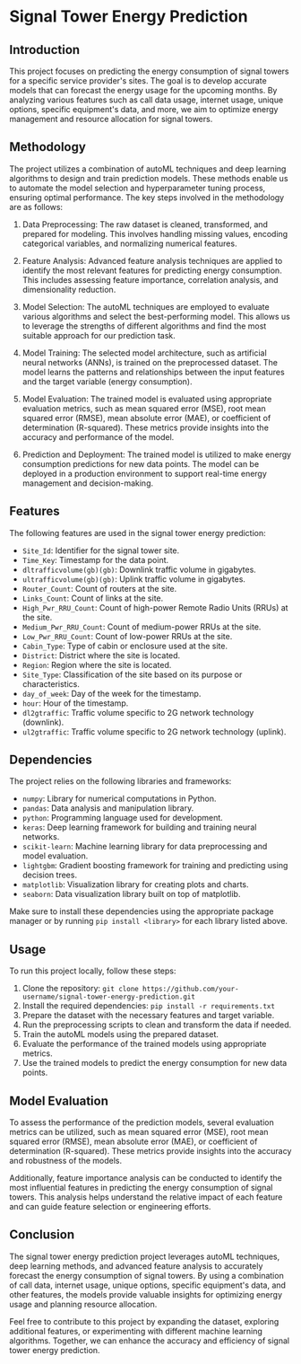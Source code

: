 # Signal Tower Energy Prediction

## Introduction

This project focuses on predicting the energy consumption of signal towers for a specific service provider's sites. The goal is to develop accurate models that can forecast the energy usage for the upcoming months. By analyzing various features such as call data usage, internet usage, unique options, specific equipment's data, and more, we aim to optimize energy management and resource allocation for signal towers.

## Methodology

The project utilizes a combination of autoML techniques and deep learning algorithms to design and train prediction models. These methods enable us to automate the model selection and hyperparameter tuning process, ensuring optimal performance. The key steps involved in the methodology are as follows:

1. Data Preprocessing: The raw dataset is cleaned, transformed, and prepared for modeling. This involves handling missing values, encoding categorical variables, and normalizing numerical features.

2. Feature Analysis: Advanced feature analysis techniques are applied to identify the most relevant features for predicting energy consumption. This includes assessing feature importance, correlation analysis, and dimensionality reduction.

3. Model Selection: The autoML techniques are employed to evaluate various algorithms and select the best-performing model. This allows us to leverage the strengths of different algorithms and find the most suitable approach for our prediction task.

4. Model Training: The selected model architecture, such as artificial neural networks (ANNs), is trained on the preprocessed dataset. The model learns the patterns and relationships between the input features and the target variable (energy consumption).

5. Model Evaluation: The trained model is evaluated using appropriate evaluation metrics, such as mean squared error (MSE), root mean squared error (RMSE), mean absolute error (MAE), or coefficient of determination (R-squared). These metrics provide insights into the accuracy and performance of the model.

6. Prediction and Deployment: The trained model is utilized to make energy consumption predictions for new data points. The model can be deployed in a production environment to support real-time energy management and decision-making.

## Features

The following features are used in the signal tower energy prediction:

- `Site_Id`: Identifier for the signal tower site.
- `Time_Key`: Timestamp for the data point.
- `dltrafficvolume(gb)(gb)`: Downlink traffic volume in gigabytes.
- `ultrafficvolume(gb)(gb)`: Uplink traffic volume in gigabytes.
- `Router_Count`: Count of routers at the site.
- `Links_Count`: Count of links at the site.
- `High_Pwr_RRU_Count`: Count of high-power Remote Radio Units (RRUs) at the site.
- `Medium_Pwr_RRU_Count`: Count of medium-power RRUs at the site.
- `Low_Pwr_RRU_Count`: Count of low-power RRUs at the site.
- `Cabin_Type`: Type of cabin or enclosure used at the site.
- `District`: District where the site is located.
- `Region`: Region where the site is located.
- `Site_Type`: Classification of the site based on its purpose or characteristics.
- `day_of_week`: Day of the week for the timestamp.
- `hour`: Hour of the timestamp.
- `dl2gtraffic`: Traffic volume specific to 2G network technology (downlink).
- `ul2gtraffic`: Traffic volume specific to 2G network technology (uplink).

## Dependencies

The project relies on the following libraries and frameworks:

- `numpy`: Library for numerical computations in Python.
- `pandas`: Data analysis and manipulation library.
- `python`: Programming language used for development.
- `keras`: Deep learning framework for building and training neural networks.
- `scikit-learn`: Machine learning library for data preprocessing and model evaluation.
- `lightgbm`: Gradient boosting framework for training and predicting using decision trees.
- `matplotlib`: Visualization library for creating plots and charts.
- `seaborn`: Data visualization library built on top of matplotlib.

Make sure to install these dependencies using the appropriate package manager or by running `pip install <library>` for each library listed above.

## Usage

To run this project locally, follow these steps:

1. Clone the repository: `git clone https://github.com/your-username/signal-tower-energy-prediction.git`
2. Install the required dependencies: `pip install -r requirements.txt`
3. Prepare the dataset with the necessary features and target variable.
4. Run the preprocessing scripts to clean and transform the data if needed.
5. Train the autoML models using the prepared dataset.
6. Evaluate the performance of the trained models using appropriate metrics.
7. Use the trained models to predict the energy consumption for new data points.

## Model Evaluation

To assess the performance of the prediction models, several evaluation metrics can be utilized, such as mean squared error (MSE), root mean squared error (RMSE), mean absolute error (MAE), or coefficient of determination (R-squared). These metrics provide insights into the accuracy and robustness of the models.

Additionally, feature importance analysis can be conducted to identify the most influential features in predicting the energy consumption of signal towers. This analysis helps understand the relative impact of each feature and can guide feature selection or engineering efforts.

## Conclusion

The signal tower energy prediction project leverages autoML techniques, deep learning methods, and advanced feature analysis to accurately forecast the energy consumption of signal towers. By using a combination of call data, internet usage, unique options, specific equipment's data, and other features, the models provide valuable insights for optimizing energy usage and planning resource allocation.

Feel free to contribute to this project by expanding the dataset, exploring additional features, or experimenting with different machine learning algorithms. Together, we can enhance the accuracy and efficiency of signal tower energy prediction.

